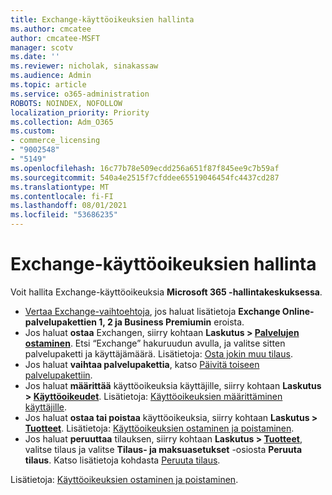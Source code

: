 ```yaml
---
title: Exchange-käyttöoikeuksien hallinta
ms.author: cmcatee
author: cmcatee-MSFT
manager: scotv
ms.date: ''
ms.reviewer: nicholak, sinakassaw
ms.audience: Admin
ms.topic: article
ms.service: o365-administration
ROBOTS: NOINDEX, NOFOLLOW
localization_priority: Priority
ms.collection: Adm_O365
ms.custom:
- commerce_licensing
- "9002548"
- "5149"
ms.openlocfilehash: 16c77b78e509ecdd256a651f87f845ee9c7b59af
ms.sourcegitcommit: 540a4e2515f7cfddee65519046454fc4437cd287
ms.translationtype: MT
ms.contentlocale: fi-FI
ms.lasthandoff: 08/01/2021
ms.locfileid: "53686235"
---
```

# <a name="exchange-license-management"></a>Exchange-käyttöoikeuksien hallinta

Voit hallita Exchange-käyttöoikeuksia **Microsoft 365 -hallintakeskuksessa**.

- [Vertaa Exchange-vaihtoehtoja](https://www.microsoft.com/microsoft-365/exchange/compare-microsoft-exchange-online-plans), jos haluat lisätietoja **Exchange Online-palvelupakettien 1, 2 ja Business Premiumin** eroista.
- Jos haluat **ostaa** Exchangen, siirry kohtaan **Laskutus > [ Palvelujen ostaminen](https://go.microsoft.com/fwlink/p/?linkid=868433)**. Etsi “Exchange” hakuruudun avulla, ja valitse sitten palvelupaketti ja käyttäjämäärä. Lisätietoja: [Osta jokin muu tilaus](/microsoft-365/commerce/try-or-buy-microsoft-365#buy-a-different-subscription).
- Jos haluat **vaihtaa palvelupakettia**, katso [Päivitä toiseen palvelupakettiin](/microsoft-365/commerce/subscriptions/upgrade-to-different-plan).
- Jos haluat **määrittää** käyttöoikeuksia käyttäjille, siirry kohtaan **Laskutus > [Käyttöoikeudet](https://go.microsoft.com/fwlink/p/?linkid=842264)**. Lisätietoja: [Käyttöoikeuksien määrittäminen käyttäjille](/microsoft-365/admin/manage/assign-licenses-to-users).
- Jos haluat **ostaa tai poistaa** käyttöoikeuksia, siirry kohtaan **Laskutus > [Tuotteet](https://go.microsoft.com/fwlink/p/?linkid=842054)**. Lisätietoja: [Käyttöoikeuksien ostaminen ja poistaminen](/microsoft-365/commerce/licenses/buy-licenses).
- Jos haluat **peruuttaa** tilauksen, siirry kohtaan **Laskutus > [Tuotteet](https://go.microsoft.com/fwlink/p/?linkid=842054)**, valitse tilaus ja valitse **Tilaus- ja maksuasetukset** -osiosta **Peruuta tilaus**. Katso lisätietoja kohdasta [Peruuta tilaus](/microsoft-365/commerce/subscriptions/cancel-your-subscription).

Lisätietoja: [Käyttöoikeuksien ostaminen ja poistaminen](/microsoft-365/commerce/licenses/buy-licenses).